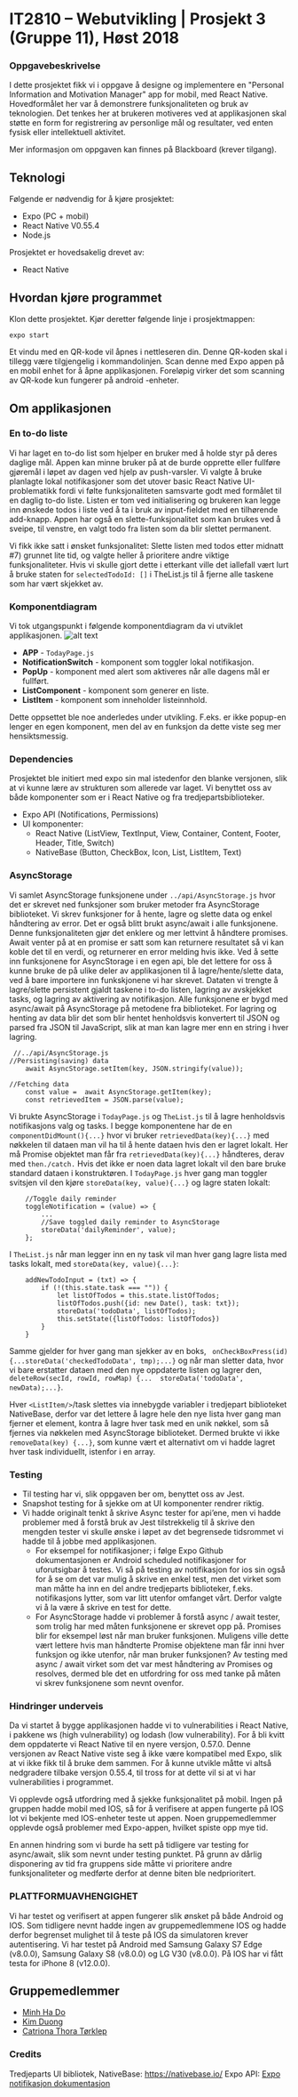# IT2810 – Webutvikling | Prosjekt 3 (Gruppe 11), Høst 2018
### Oppgavebeskrivelse
I dette prosjektet fikk vi i oppgave å designe og implementere en "Personal Information and Motivation Manager" app for mobil, med React Native. Hovedformålet her var å demonstrere funksjonaliteten og bruk av teknologien. Det tenkes her at brukeren motiveres ved at applikasjonen skal støtte en form for registrering av personlige mål og resultater, ved enten fysisk eller intellektuell aktivitet. 

Mer informasjon om oppgaven kan finnes på Blackboard (krever tilgang).

## Teknologi
Følgende er nødvendig for å kjøre prosjektet:
- Expo (PC + mobil)
- React Native V0.55.4
- Node.js

Prosjektet er hovedsakelig drevet av:
- React Native

## Hvordan kjøre programmet
Klon dette prosjektet. Kjør deretter følgende linje i prosjektmappen:
```
expo start
```
Et vindu med en QR-kode vil åpnes i nettleseren din. Denne QR-koden skal i tillegg være tilgjengelig i kommandolinjen. Scan denne med Expo appen på en mobil enhet for å åpne applikasjonen. Foreløpig virker det som scanning av QR-kode kun fungerer på android -enheter.

## Om applikasjonen
### En to-do liste
Vi har laget en to-do list som hjelper en bruker med å holde styr på deres daglige mål. Appen kan minne bruker på at de burde opprette eller fullføre gjøremål i løpet av dagen ved hjelp av push-varsler. Vi valgte å bruke planlagte lokal notifikasjoner som det utover basic React Native UI-problematikk fordi vi følte funksjonaliteten samsvarte godt med formålet til en daglig to-do liste. Listen er tom ved initialisering og brukeren kan legge inn ønskede todos i liste ved å ta i bruk av input-fieldet med en tilhørende add-knapp. Appen har også en slette-funksjonalitet som kan brukes ved å sveipe, til venstre, en valgt todo fra listen som da blir slettet permanent.

Vi fikk ikke satt i ønsket funksjonalitet: Slette listen med todos etter midnatt #7) grunnet lite tid, og valgte heller å prioritere andre viktige funksjonaliteter. Hvis vi skulle gjort dette i etterkant ville det iallefall vært lurt å bruke staten for ```selectedTodoId: []``` i TheList.js til å fjerne alle taskene som har vært skjekket av.

### Komponentdiagram
Vi tok utgangspunkt i følgende komponentdiagram da vi utviklet applikasjonen.
![alt text](https://i.gyazo.com/4c95caf836516dbb24fb7031ed14ccfd.png)

- **APP** - ``` TodayPage.js ```
- **NotificationSwitch** -  komponent som toggler lokal notifikasjon.
- **PopUp** - komponent med alert som aktiveres når alle dagens mål er fullført.
- **ListComponent** - komponent som generer en liste.
- **ListItem** - komponent som inneholder listeinnhold.

Dette oppsettet ble noe anderledes under utvikling. F.eks. er ikke popup-en lenger en egen komponent, men del av en funksjon da dette viste seg mer hensiktsmessig.

### Dependencies
Prosjektet ble initiert med expo sin mal istedenfor den blanke versjonen, slik at vi kunne lære av strukturen som allerede var laget. Vi benyttet oss av både komponenter som er i React Native og fra tredjepartsbiblioteker.

- Expo API (Notifications, Permissions)
- UI komponenter:
    - React Native (ListView, TextInput, View, Container, Content, Footer, Header, Title, Switch)
    - NativeBase (Button, CheckBox, Icon, List, ListItem, Text)

### AsyncStorage
Vi samlet AsyncStorage funksjonene under ```../api/AsyncStorage.js``` hvor det er skrevet ned funksjoner som bruker metoder fra AsyncStorage biblioteket. Vi skrev funksjoner for å hente, lagre og slette data og enkel håndtering av error. Det er også blitt brukt async/await i alle funksjonene. Denne funksjonaliteten gjør det enklere og mer lettvint å håndtere promises. Await venter på at en promise er satt som kan returnere resultatet så vi kan koble det til en verdi, og returnerer en error melding hvis ikke.
Ved å sette inn funksjonene for AsyncStorage i en egen api, ble det lettere for oss å kunne bruke de på ulike deler av applikasjonen til å lagre/hente/slette data, ved å bare importere inn funkskjonene vi har skrevet. Dataten vi trengte å lagre/slette persistent gjaldt taskene i to-do listen, lagring av avskjekket tasks, og lagring av aktivering av notifikasjon. Alle funksjonene er bygd med async/await på AsyncStorage på metodene fra biblioteket. For lagring og henting av data blir det som blir hentet henholdsvis konvertert til JSON og parsed fra JSON til JavaScript, slik at man kan lagre mer enn en string i hver lagring.
```
 //../api/AsyncStorage.js
//Persisting(saving) data
    await AsyncStorage.setItem(key, JSON.stringify(value));

//Fetching data
    const value =  await AsyncStorage.getItem(key);
    const retrievedItem = JSON.parse(value);
```
Vi brukte AsyncStorage i ```TodayPage.js``` og ```TheList.js``` til å lagre henholdsvis notifikasjons valg og tasks. I begge komponentene har de en ```componentDidMount(){...}``` hvor vi bruker ```retrievedData(key){...}``` med nøkkelen til dataen man vil ha til å hente dataen hvis den er lagret lokalt. Her må Promise objektet man får fra ```retrievedData(key){...}``` håndteres, derav med ```then./catch.``` Hvis det ikke er noen data lagret lokalt vil den bare bruke standard dataen i konstruktøren.
I ```TodayPage.js``` hver gang man toggler svitsjen vil den kjøre ```storeData(key, value){...}``` og lagre staten lokalt:
```
    //Toggle daily reminder
    toggleNotification = (value) => {
        ...
        //Save toggled daily reminder to AsyncStorage
        storeData('dailyReminder', value);
    };
```
I ```TheList.js``` når man legger inn en ny task vil man hver gang lagre lista med tasks lokalt, med  ```storeData(key, value){...}```:
```
    addNewTodoInput = (txt) => {
        if (!(this.state.task === "")) {
            let listOfTodos = this.state.listOfTodos;
            listOfTodos.push({id: new Date(), task: txt});
            storeData('todoData', listOfTodos);
            this.setState({listOfTodos: listOfTodos})
        }
    }
```
Samme gjelder for hver gang man sjekker av en boks, ``` onCheckBoxPress(id) {...storeData('checkedTodoData', tmp);...}``` og når man sletter data, hvor vi bare erstatter dataen med den nye oppdaterte listen og lagrer den,
```deleteRow(secId, rowId, rowMap) {...  storeData('todoData', newData);...}```.

Hver ```<ListItem/>```/task slettes via innebygde variabler i tredjepart biblioteket NativeBase, derfor var det lettere å lagre hele den nye lista hver gang man fjerner et element, kontra å lagre hver task med en unik nøkkel, som så fjernes via nøkkelen med AsyncStorage biblioteket. Dermed brukte vi ikke ```removeData(key) {...}```, som kunne vært et alternativt om vi hadde lagret hver task individuellt, istenfor i en array.

### Testing
- Til testing har vi, slik oppgaven ber om, benyttet oss av Jest.
- Snapshot testing for å sjekke om at UI komponenter rendrer riktig.
- Vi hadde originalt tenkt å skrive Async tester for api’ene, men vi hadde problemer med å forstå bruk av Jest tilstrekkelig til å skrive den mengden tester vi skulle ønske i løpet av det begrensede tidsrommet vi hadde til å jobbe med applikasjonen.
    - For eksempel for notifikasjoner; i følge Expo Github dokumentasjonen er Android scheduled notifikasjoner for uforutsigbar å testes. Vi så på testing av notifikasjon for ios sin også for å se om det var mulig å skrive en enkel test, men det virket som man måtte ha inn en del andre tredjeparts biblioteker, f.eks. notifikasjons lytter, som var litt utenfor omfanget vårt. Derfor valgte vi å la være å skrive en test for dette.
    - For AsyncStorage hadde vi problemer å forstå async / await tester, som trolig har med måten funksjonene er skrevet opp på. Promises blir for eksempel løst når man bruker funksjonen. Muligens ville dette vært lettere hvis man håndterte Promise objektene man får inni hver funksjon og ikke utenfor, når man bruker funksjonen? Av testing med async / await virket som det var mest håndtering av Promises og resolves, dermed ble det en utfordring for oss med tanke på måten vi skrev funksjonene som nevnt ovenfor.


### Hindringer underveis
Da vi startet å bygge applikasjonen hadde vi to vulnerabilities i React Native, i pakkene ws (high vulnerability) og lodash (low vulnerability). For å bli kvitt dem oppdaterte vi React Native til en nyere versjon, 0.57.0. Denne versjonen av React Native viste seg å ikke være kompatibel med Expo, slik at vi ikke fikk til å bruke dem sammen. For å kunne utvikle måtte vi altså nedgradere tilbake versjon 0.55.4, til tross for at dette vil si at vi har vulnerabilities i programmet.

Vi opplevde også utfordring med å sjekke funksjonalitet på mobil. Ingen på gruppen hadde mobil med IOS, så for å verifisere at appen fungerte på IOS lot vi bekjente med IOS-enheter teste ut appen. Noen gruppemedlemmer opplevde også problemer med Expo-appen, hvilket spiste opp mye tid.

En annen hindring som vi burde ha sett på tidligere var testing for async/await, slik som nevnt under testing punktet. På grunn av dårlig disponering av tid fra gruppens side måtte vi prioritere andre funksjonaliteter og medførte derfor at denne biten ble nedprioritert.

### PLATTFORMUAVHENGIGHET
Vi har testet og verifisert at appen fungerer slik ønsket på både Android og IOS. Som tidligere nevnt hadde ingen av gruppemedlemmene IOS og hadde derfor begrenset mulighet til å teste på IOS da simulatoren krever autentisering. Vi har testet på Android med Samsung Galaxy S7 Edge (v8.0.0), Samsung Galaxy S8 (v8.0.0) og LG V30 (v8.0.0). På IOS har vi fått testa for iPhone 8 (v12.0.0).


## Gruppemedlemmer
* [Minh Ha Do](https://github.com/mhado)
* [Kim Duong](https://github.com/kimduo)
* [Catriona Thora Tørklep](https://github.com/CatrionaTorklep)

### Credits
Tredjeparts UI bibliotek, NativeBase: https://nativebase.io/
Expo API: [Expo notifikasjon dokumentasjon](https://github.com/expo/expo/blob/master/apps/native-component-list/screens/NotificationScreen.js)
